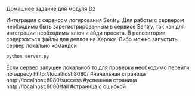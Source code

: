 Домашнее задание для модуля D2 

Интеграция с сервисом логирования Sentry. Для работы с сервером необходимо быть зарегистрированным в сервисе Sentry,
так как для интеграции необходимы ключ и айди проекта.
В репозитории содержаться файлы для деплоя на Хероку. Либо можно запустить сервер локально командой
    
    python server.py

Если сервер запущен локальноб то для проверки необходимо перейти по адресу
     hhtp://localhost:8080/  #начальная страница
     hhtp://localhost:8080/success  #успешная страница
     hhtp://localhost:8080/fail  #страница с ошибкой
     